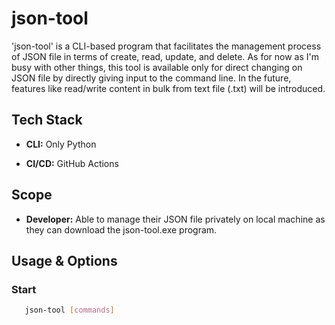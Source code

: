 # json-tool

'json-tool' is a CLI-based program that facilitates the management process of JSON file in terms of create, read, update, and delete. As for now as I'm busy with other things, this tool is available only for direct changing on JSON file by directly giving input to the command line. In the future, features like read/write content in bulk from text file (.txt) will be introduced.

## Tech Stack

- **CLI:** Only Python

- **CI/CD:** GitHub Actions

## Scope

- **Developer:** Able to manage their JSON file privately on local machine as they can download the json-tool.exe program.

## Usage & Options
### Start
  ```bash
     json-tool [commands]
  ```


